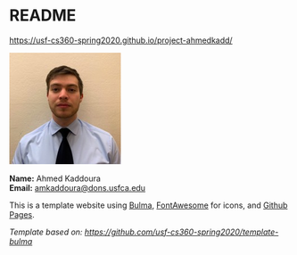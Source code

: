 # README

<https://usf-cs360-spring2020.github.io/project-ahmedkadd/>

![Profile Image](profile.jpg)

**Name:** Ahmed Kaddoura  
**Email:** <amkaddoura@dons.usfca.edu>

This is a template website using [Bulma](https://bulma.io/), [FontAwesome](https://origin.fontawesome.com/) for icons, and [Github Pages]().

*Template based on: <https://github.com/usf-cs360-spring2020/template-bulma>*
